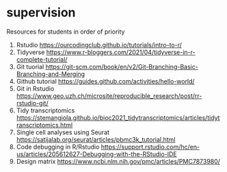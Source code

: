 # supervision

Resources for students in order of priority

1)	Rstudio https://ourcodingclub.github.io/tutorials/intro-to-r/
2)	Tidyverse https://www.r-bloggers.com/2021/04/tidyverse-in-r-complete-tutorial/
3)	Git tuorial https://git-scm.com/book/en/v2/Git-Branching-Basic-Branching-and-Merging
4)	Github tutorial https://guides.github.com/activities/hello-world/
5)	Git in Rstudio https://www.geo.uzh.ch/microsite/reproducible_research/post/rr-rstudio-git/
6)	Tidy transcriptomics https://stemangiola.github.io/bioc2021_tidytranscriptomics/articles/tidytranscriptomics.html
7)	Single cell analyses using Seurat https://satijalab.org/seurat/articles/pbmc3k_tutorial.html
8)	Code debugging in R/Rstudio https://support.rstudio.com/hc/en-us/articles/205612627-Debugging-with-the-RStudio-IDE
9)	Design matrix https://www.ncbi.nlm.nih.gov/pmc/articles/PMC7873980/
